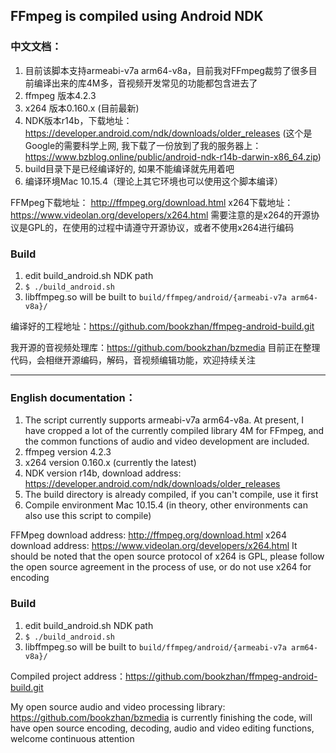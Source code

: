 ## FFmpeg is compiled using Android NDK

### 中文文档：

1. 目前该脚本支持armeabi-v7a arm64-v8a，目前我对FFmpeg裁剪了很多目前编译出来的库4M多，音视频开发常见的功能都包含进去了
2. ffmpeg 版本4.2.3
3. x264 版本0.160.x (目前最新)
4. NDK版本r14b，下载地址：https://developer.android.com/ndk/downloads/older_releases (这个是Google的需要科学上网, 我下载了一份放到了我的服务器上：https://www.bzblog.online/public/android-ndk-r14b-darwin-x86_64.zip)
5. build目录下是已经编译好的, 如果不能编译就先用着吧
6. 编译环境Mac 10.15.4（理论上其它环境也可以使用这个脚本编译）



FFMpeg下载地址： http://ffmpeg.org/download.html
x264下载地址： https://www.videolan.org/developers/x264.html  需要注意的是x264的开源协议是GPL的，在使用的过程中请遵守开源协议，或者不使用x264进行编码

### Build
1. edit build_android.sh NDK path
2. `$ ./build_android.sh`
3. libffmpeg.so will be built to `build/ffmpeg/android/{armeabi-v7a arm64-v8a}/`

编译好的工程地址：https://github.com/bookzhan/ffmpeg-android-build.git

我开源的音视频处理库：https://github.com/bookzhan/bzmedia 目前正在整理代码，会相继开源编码，解码，音视频编辑功能，欢迎持续关注

------

### English documentation：

1. The script currently supports armeabi-v7a arm64-v8a. At present, I have cropped a lot of the currently compiled library 4M for FFmpeg, and the common functions of audio and video development are included.
2. ffmpeg version 4.2.3
3. x264 version 0.160.x (currently the latest)
4. NDK version r14b, download address: https://developer.android.com/ndk/downloads/older_releases
5. The build directory is already compiled, if you can't compile, use it first
6. Compile environment Mac 10.15.4 (in theory, other environments can also use this script to compile)



FFMpeg download address: http://ffmpeg.org/download.html
x264 download address: https://www.videolan.org/developers/x264.html It should be noted that the open source protocol of x264 is GPL, please follow the open source agreement in the process of use, or do not use x264 for encoding



### Build

1. edit build_android.sh NDK path
2. `$ ./build_android.sh`
3. libffmpeg.so will be built to `build/ffmpeg/android/{armeabi-v7a arm64-v8a}/`

Compiled project address：https://github.com/bookzhan/ffmpeg-android-build.git

My open source audio and video processing library: https://github.com/bookzhan/bzmedia is currently finishing the code, will have open source encoding, decoding, audio and video editing functions, welcome continuous attention